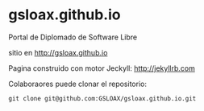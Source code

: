 gsloax.github.io
================

Portal de Diplomado de Software Libre

sitio en http://gsloax.github.io

Pagina construido con motor Jeckyll:
http://jekyllrb.com

Colaboraores puede clonar el repositorio:

`git clone git@github.com:GSLOAX/gsloax.github.io.git`
